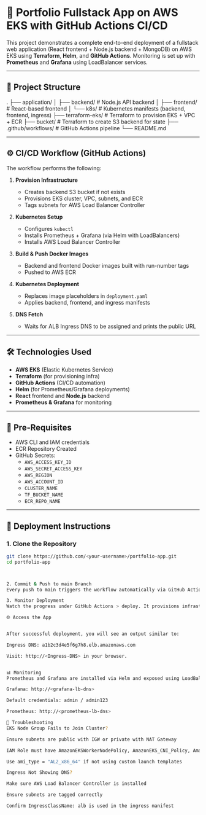 # 🚀 Portfolio Fullstack App on AWS EKS with GitHub Actions CI/CD

This project demonstrates a complete end-to-end deployment of a fullstack web application (React frontend + Node.js backend + MongoDB) on AWS EKS using **Terraform**, **Helm**, and **GitHub Actions**. Monitoring is set up with **Prometheus** and **Grafana** using LoadBalancer services.

---

## 🧱 Project Structure

.
├── application/
│ ├── backend/ # Node.js API backend
│ ├── frontend/ # React-based frontend
│ └── k8s/ # Kubernetes manifests (backend, frontend, ingress)
├── terraform-eks/ # Terraform to provision EKS + VPC + ECR
├── bucket/ # Terraform to create S3 backend for state
├── .github/workflows/ # GitHub Actions pipeline
└── README.md


---

## ⚙️ CI/CD Workflow (GitHub Actions)

The workflow performs the following:

1. **Provision Infrastructure**
   - Creates backend S3 bucket if not exists
   - Provisions EKS cluster, VPC, subnets, and ECR
   - Tags subnets for AWS Load Balancer Controller

2. **Kubernetes Setup**
   - Configures `kubectl`
   - Installs Prometheus + Grafana (via Helm with LoadBalancers)
   - Installs AWS Load Balancer Controller

3. **Build & Push Docker Images**
   - Backend and frontend Docker images built with run-number tags
   - Pushed to AWS ECR

4. **Kubernetes Deployment**
   - Replaces image placeholders in `deployment.yaml`
   - Applies backend, frontend, and ingress manifests

5. **DNS Fetch**
   - Waits for ALB Ingress DNS to be assigned and prints the public URL

---

## 🛠️ Technologies Used

- **AWS EKS** (Elastic Kubernetes Service)
- **Terraform** (for provisioning infra)
- **GitHub Actions** (CI/CD automation)
- **Helm** (for Prometheus/Grafana deployments)
- **React** frontend and **Node.js** backend
- **Prometheus & Grafana** for monitoring

---

## 🚦 Pre-Requisites

- AWS CLI and IAM credentials
- ECR Repository Created
- GitHub Secrets:
  - `AWS_ACCESS_KEY_ID`
  - `AWS_SECRET_ACCESS_KEY`
  - `AWS_REGION`
  - `AWS_ACCOUNT_ID`
  - `CLUSTER_NAME`
  - `TF_BUCKET_NAME`
  - `ECR_REPO_NAME`

---

## 🚀 Deployment Instructions

### 1. Clone the Repository

```bash
git clone https://github.com/<your-username>/portfolio-app.git
cd portfolio-app



2. Commit & Push to main Branch
Every push to main triggers the workflow automatically via GitHub Actions.

3. Monitor Deployment
Watch the progress under GitHub Actions > deploy. It provisions infrastructure, builds and pushes Docker images, and deploys Kubernetes manifests.

🌐 Access the App


After successful deployment, you will see an output similar to:

Ingress DNS: a1b2c3d4e5f6g7h8.elb.amazonaws.com

Visit: http://<Ingress-DNS> in your browser.


📊 Monitoring
Prometheus and Grafana are installed via Helm and exposed using LoadBalancer services:

Grafana: http://<grafana-lb-dns>

Default credentials: admin / admin123

Prometheus: http://<prometheus-lb-dns>

🧩 Troubleshooting
EKS Node Group Fails to Join Cluster?

Ensure subnets are public with IGW or private with NAT Gateway

IAM Role must have AmazonEKSWorkerNodePolicy, AmazonEKS_CNI_Policy, AmazonEC2ContainerRegistryReadOnly

Use ami_type = "AL2_x86_64" if not using custom launch templates

Ingress Not Showing DNS?

Make sure AWS Load Balancer Controller is installed

Ensure subnets are tagged correctly

Confirm IngressClassName: alb is used in the ingress manifest


